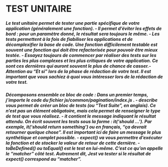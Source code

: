 # TEST UNITAIRE

##### Le test unitaire permet de tester une partie spécifique de votre application (généralement une fonction). - Il permet d’éviter les effets de bord : pour un paramètre donné, le résultat sera toujours le même. - Les tests permettent à la fois de fiabiliser les applications et de décomplexifier la base de code. Une fonction difficilement testable est souvent une fonction qui doit être refactorisée pour pouvoir être mieux testée. - Essayez toujours de commencer par réaliser des tests sur les parties les plus complexes et les plus critiques de votre application. Ce sont ces dernières qui auront souvent le plus de chance de casser.- Attention au “Et si” lors de la phase de rédaction de votre test. Il est important que vous sachiez à quoi vous intéresser lors de la rédaction de votre test.

##### Décomposons ensemble ce bloc de code : Dans un premier temps, j’importe le code du fichier js/common/pagination/index.js . - describe vous permet de créer un bloc de tests (ou “Test Suite”, en anglais). Ce n’est pas un élément obligatoire, mais cela permet de renseigner le type de test que vous réalisez. - it contient le message indiquant le résultat attendu. On écrit souvent les tests sous la forme : it(‘should ...’). Par exemple, it(‘should return something’) ou en français, “ça devrait retourner quelque chose”. Il est important ici de faire un message le plus synthétique et complet possible. - expect() va vous permettre d'exécuter la fonction et de stocker la valeur de retour de cette dernière. - toBeDefined() ou toEqual() est le test en lui-même. C’est ce qu’on appelle le “matcher” côté test. Autrement dit, Jest va tester si le résultat de expect() correspond au “matcher”.
